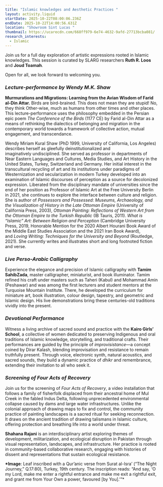 ```yaml
---
title: "Islamic knowledges and Aesthetic Practices "
layout: activity.liquid
startDate: 2025-10-22T08:00:06.236Z
endDate: 2025-10-22T14:00:56.631Z
location: "Showroom Sint Lucas "
thumbnail: https://ucarecdn.com/668ff979-6e74-4632-9afd-27713bcba081/
research_interests:
  - Islamic
---
```

Join us for a full day exploration of artistic expressions rooted in Islamic knowledges. This session is curated by SLARG researchers **Ruth R. Loos** and **Joud Toamah**.

Open for all, we look forward to welcoming you.

### *Lecture-performance by Wendy M.K. Shaw*

**Murmurations and Migrations: Learning from the Avian Wisdom of Farid al-Din Attar.** Birds are bird-brained. This does not mean they are stupid! No, they think Other-wise, much as humans from other times and other places. This lecture-performance uses the philosophy embedded in the Persian epic poem *The Conference of the Birds* (1177 CE) by Farid al-Din Attar as a means of rethinking the dialectics of belonging and migration in the contemporary world towards a framework of collective action, mutual engagement, and transcendance. 

Wendy Miriam Kural Shaw (PhD 1999, University of California, Los Angeles) describes herself as gleefully deinstitutionalized and imaginatively undisciplined. She served as professor in departments of Near Eastern Languages and Cultures, Media Studies, and Art History in the United States, Turkey, Switzerland and Germany. Her initial interest in the transcultural recycling of art and its institutions under paradigms of Westernization and secularization in modern Turkey developed into an examination of Islamic discourses of perception as a source for decolonized expression. Liberated from the disciplinary mandate of universities since the end of her position as Professor of Islamic Art at the Free University Berlin in 2021, she continues to explore the interface between culture and religion. She is author of *Possessors and Possessed: Museums, Archaeology, and the Visualization of History in the Late Ottoman Empire* (University of California Press, 2003), *Ottoman Painting: Reflections of Western Art from the Ottoman Empire to the Turkish Republic* (IB Tauris, 2011). *What is “Islamic” Art: Between Religion and Perception* (Cambridge University Press, 2019, Honorable Mention for the 2020 Albert Hourani Book Award of the Middle East Studies Association and the 2021 Iran Book Award), and *Loving Writing: Techniques for the University and Beyond* (Routledge, 2021). She currently writes and illustrates short and long footnoted fiction and verse.

### *Live Perso-Arabic Calligraphy*

Experience the elegance and precision of Islamic calligraphy with **Tamim SahibZada**, master calligrapher, miniaturist, and book illuminator. Tamim refined his craft under masters such as Taheri (Kabul) and Mohammad Amin (Peshawar) and was among the first lecturers and student mentors at the Turquoise Mountain Institute. There, he developed the curriculum for miniature art, book illustration, colour design, tapestry, and geometric and Islamic design. His live demonstrations bring these centuries-old traditions vividly into the present.

### *Devotional Performance*

Witness a living archive of sacred sound and practice with the **Kairo Girls’ School**, a collective of women dedicated to preserving Indigenous and oral traditions of Islamic knowledge, storytelling, and traditional crafts. Their performances are guided by the principle of *improvisistance*—a concept coined by Dirar Kalash, blending improvisation and resistance to remain truthfully present. Through voice, electronic synth, natural acoustics, and sacred sounds, they build a dynamic practice of *dhikr* and remembrance, extending their invitation to all who seek it.

### *Screening of* *Four Acts of Recovery*

Join us for the screening of *Four Acts of Recovery*, a video installation that follows a family of fisherfolk displaced from their ancestral home of Mul Creek in the fabled Indus Delta, following unprecedented environmental collapse caused by dams and large water infrastructures. Unlike the colonial approach of drawing maps to fix and control, the community practice of painting landscapes is a sacred ritual for seeking reconnection. It draws on the ancient tradition of drawing talismans in Islamic culture, offering protection and breathing life into a world under threat. 

**Shahana Rajani** is an interdisciplinary artist exploring themes of development, militarization, and ecological disruption in Pakistan through visual representation, landscapes, and infrastructure. Her practice is rooted in community-based collaborative research, engaging with histories of dissent and representations that sustain ecological resistance. 



**\*Image**: Leaf inscribed with a Qur’anic verse from Surat al-Isra’ (“The Night Journey,” Q.17:80), Turkey, 19th century. The inscription reads: “And say, ‘O my Lord, make me enter a rightful entrance and make me exit a rightful exit, and grant me from Your Own a power, favoured \[by You].’”*
